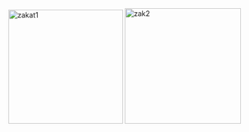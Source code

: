 <img width="228" alt="zakat1" src="https://github.com/aymensed/Zakat-App/assets/153027699/a5316a8c-4652-4f73-b1cf-2a6a984b4f7e">
<img width="231" alt="zak2" src="https://github.com/aymensed/Zakat-App/assets/153027699/2cda80fe-caeb-47db-afc2-742a92ecac5f">
